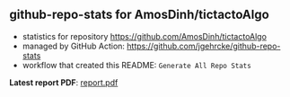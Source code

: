 ## github-repo-stats for AmosDinh/tictactoAlgo

- statistics for repository https://github.com/AmosDinh/tictactoAlgo
- managed by GitHub Action: https://github.com/jgehrcke/github-repo-stats
- workflow that created this README: `Generate All Repo Stats`

**Latest report PDF**: [report.pdf](https://github.com/AmosDinh/repo-stats/raw/github-repo-stats/AmosDinh/tictactoAlgo/latest-report/report.pdf)

